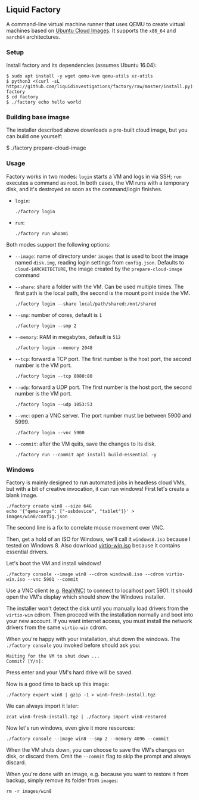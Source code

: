 ## Liquid Factory

A command-line virtual machine runner that uses QEMU to create virtual machines
based on [Ubuntu Cloud Images](https://cloud-images.ubuntu.com). It supports
the `x86_64` and `aarch64` architectures.

### Setup
Install factory and its dependencies (assumes Ubuntu 16.04):

```shell
$ sudo apt install -y wget qemu-kvm qemu-utils xz-utils
$ python3 <(curl -sL https://github.com/liquidinvestigations/factory/raw/master/install.py) factory
$ cd factory
$ ./factory echo hello world
```


### Building base imagse
The installer described above downloads a pre-built cloud image, but you can
build one yourself:

$ ./factory prepare-cloud-image


### Usage
Factory works in two modes: `login` starts a VM and logs in via SSH; `run`
executes a command as root. In both cases, the VM runs with a temporary disk,
and it's destroyed as soon as the command/login finishes.

* `login`:

    ```
    ./factory login
    ```

* `run`:

    ```
    ./factory run whoami
    ```

Both modes support the following options:

* `--image`: name of directory under `images` that is used to boot the image
  named `disk.img`, reading login settings from `config.json`. Defaults to
  `cloud-$ARCHITECTURE`, the image created by the `prepare-cloud-image` command

* `--share`: share a folder with the VM. Can be used multiple times. The first
  path is the local path, the second is the mount point inside the VM.

    ```
    ./factory login --share local/path/shared:/mnt/shared
    ```

* `--smp`: number of cores, default is `1`

    ```
    ./factory login --smp 2
    ```

* `--memory`: RAM in megabytes, default is `512`

    ```
    ./factory login --memory 2048
    ```

* `--tcp`: forward a TCP port. The first number is the host port, the second
  number is the VM port.

    ```
    ./factory login --tcp 8080:80
    ```

* `--udp`: forward a UDP port. The first number is the host port, the second
  number is the VM port.

    ```
    ./factory login --udp 1053:53
    ```

* `--vnc`: open a VNC server. The port number must be between 5900 and 5999.

    ```
    ./factory login --vnc 5900
    ```

* `--commit`: after the VM quits, save the changes to its disk.

    ```
    ./factory run --commit apt install build-essential -y
    ```

### Windows
Factory is mainly designed to run automated jobs in headless cloud VMs, but
with a bit of creative invocation, it can run windows! First let's create a
blank image.

```shell
./factory create win8 --size 64G
echo '{"qemu-args": ["-usbdevice", "tablet"]}' > images/win8/config.json
```

The second line is a fix to correlate mouse movement over VNC.

Then, get a hold of an ISO for Windows, we'll call it `windows8.iso` because I
tested on Windows 8. Also download [virtio-win.iso][] because it contains
essential drivers.

[virtio-win.iso]: https://fedorapeople.org/groups/virt/virtio-win/direct-downloads/stable-virtio/virtio-win.iso

Let's boot the VM and install windows!

```shell
./factory console --image win8 --cdrom windows8.iso --cdrom virtio-win.iso --vnc 5901 --commit
```

Use a VNC client (e.g. [RealVNC][]) to connect to localhost port 5901. It
should open the VM's display which should show the Windows installer.

[RealVNC]: https://www.realvnc.com/download/viewer/

The installer won't detect the disk until you manually load drivers from the
`virtio-win` cdrom. Then proceed with the installation normally and boot into
your new account. If you want internet access, you must install the network
drivers from the same `virtio-win` cdrom.

When you're happy with your installation, shut down the windows. The `./factory
console` you invoked before should ask you:

```
Waiting for the VM to shut down ...
Commit? [Y/n]:
```

Press enter and your VM's hard drive will be saved.

Now is a good time to back up this image:

```shell
./factory export win8 | gzip -1 > win8-fresh-install.tgz
```

We can always import it later:
```shell
zcat win8-fresh-install.tgz | ./factory import win8-restored
```

Now let's run windows, even give it more resources:

```shell
./factory console --image win8 --smp 2 --memory 4096 --commit
```

When the VM shuts down, you can choose to save the VM's changes on disk, or
discard them. Omit the `--commit` flag to skip the prompt and always discard.

When you're done with an image, e.g. because you want to restore it from
backup, simply remove its folder from `images`:

```shell
rm -r images/win8
```

